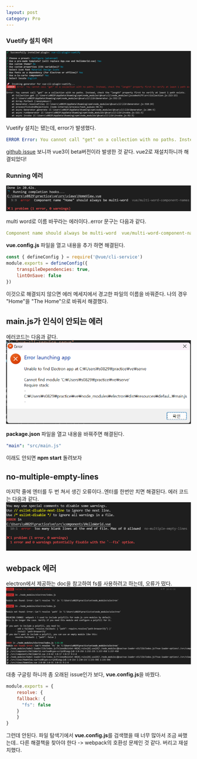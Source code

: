 ```yaml
---
layout: post
category: Pro
---
```


### Vuetify 설치 에러

![error3](./image/error3.png)

Vuetify 설치는 됐는데, error가 발생했다.
```yaml
ERROR Error: You cannot call "get" on a collection with no paths. Instead, check the "length" property first to verify at least 1 path exists.
```

[github issue][issue] 보니까 vue3이 beta버전이라 발생한 것 같다. vue2로 재설치하니까 해결되었다!

### Running 에러

![error2](./image/error2.png)

multi word로 이름 바꾸라는 에러이다..error 문구는 다음과 같다.

```yaml
Component name should always be multi-word  vue/multi-word-component-names
```

**vue.config.js** 파일을 열고 내용을 추가 하면 해결된다.

```js
const { defineConfig } = require('@vue/cli-service')
module.exports = defineConfig({
    transpileDependencies: true,
    lintOnSave: false
})
```

이것으로 해결되지 않으면 에러 메세지에서 경고한 파일의 이름을 바꿔준다.
나의 경우 "Home"을 "The Home"으로 바꿔서 해결했다.

## main.js가 인식이 안되는 에러

에러코드는 다음과 같다.
![error4](./image/error4.png)

**package.json** 파일을 열고 내용을 바꿔주면 해결된다.

```yaml
"main": "src/main.js"
```

이래도 안되면 **npm start** 돌려보자

## no-multiple-empty-lines

마지막 줄에 엔터를 두 번 쳐서 생긴 오류이다..엔터를 한번만 치면 해결된다. 에러 코드는 다음과 같다.
![error5](./image/error5.png)

## webpack 에러

electron에서 제공하는 doc을 참고하여 fs를 사용하려고 하는데, 오류가 떴다.
![error6](./image/error6.png)

대충 구글링 하니까 좀 오래된 issue인가 보다, **vue.config.js**을 바꿨다.

```js
module.exports = {
    resolve: {
    fallback: {
      "fs": false
    }
    }
}
```

그런데 안된다. 파일 탐색기에서 **vue.config.js**를 검색했을 때 너무 많아서 조금 싸했는데..
다른 해결책을 찾아야 한다 -> webpack의 호환성 문제인 것 같다. 버리고 재설치했다.



[issue]: https://github.com/vuetifyjs/vue-cli-plugins/issues/140

